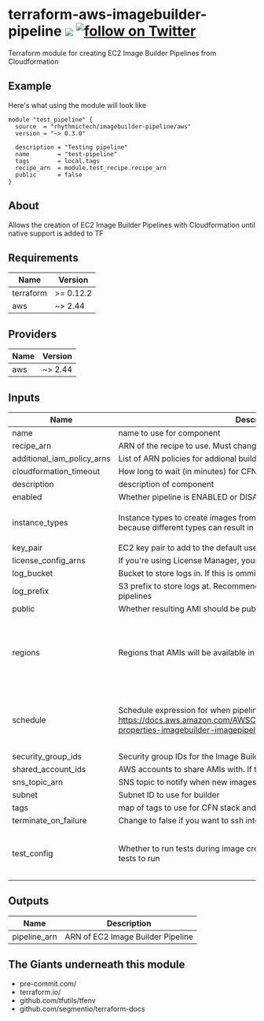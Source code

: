 # terraform-aws-imagebuilder-pipeline [![](https://github.com/rhythmictech/terraform-aws-imagebuilder-pipeline/workflows/pre-commit-check/badge.svg)](https://github.com/rhythmictech/terraform-aws-imagebuilder-pipeline/actions) <a href="https://twitter.com/intent/follow?screen_name=RhythmicTech"><img src="https://img.shields.io/twitter/follow/RhythmicTech?style=social&logo=RhythmicTech" alt="follow on Twitter"></a>
Terraform module for creating EC2 Image Builder Pipelines from Cloudformation

## Example
Here's what using the module will look like
```hcl
module "test_pipeline" {
  source  = "rhythmictech/imagebuilder-pipeline/aws"
  version = "~> 0.3.0"

  description = "Testing pipeline"
  name        = "test-pipeline"
  tags        = local.tags
  recipe_arn  = module.test_recipe.recipe_arn
  public      = false
}
```

## About
Allows the creation of EC2 Image Builder Pipelines with Cloudformation until native support is added to TF

<!-- BEGINNING OF PRE-COMMIT-TERRAFORM DOCS HOOK -->
## Requirements

| Name      | Version   |
|-----------|-----------|
| terraform | >= 0.12.2 |
| aws       | ~> 2.44   |

## Providers

| Name | Version |
|------|---------|
| aws  | ~> 2.44 |

## Inputs

| Name                          | Description                                                                                                                                                                           | Type                                                                                                                        | Default                                                                                                                                                       | Required |
|-------------------------------|---------------------------------------------------------------------------------------------------------------------------------------------------------------------------------------|-----------------------------------------------------------------------------------------------------------------------------|---------------------------------------------------------------------------------------------------------------------------------------------------------------|:--------:|
| name                          | name to use for component                                                                                                                                                             | `string`                                                                                                                    | n/a                                                                                                                                                           |   yes    |
| recipe\_arn                   | ARN of the recipe to use. Must change with Recipe version                                                                                                                             | `string`                                                                                                                    | n/a                                                                                                                                                           |   yes    |
| additional\_iam\_policy\_arns | List of ARN policies for addional builder permissions                                                                                                                                 | `list(string)`                                                                                                              | `[]`                                                                                                                                                          |    no    |
| cloudformation\_timeout       | How long to wait (in minutes) for CFN to apply before giving up                                                                                                                       | `number`                                                                                                                    | `10`                                                                                                                                                          |    no    |
| description                   | description of component                                                                                                                                                              | `string`                                                                                                                    | `null`                                                                                                                                                        |    no    |
| enabled                       | Whether pipeline is ENABLED or DISABLED                                                                                                                                               | `bool`                                                                                                                      | `true`                                                                                                                                                        |    no    |
| instance\_types               | Instance types to create images from. It's unclear why this is a list. Possibly because different types can result in different images (like ARM instances)                           | `list(string)`                                                                                                              | <pre>[<br>  "t3.medium"<br>]</pre>                                                                                                                            |    no    |
| key\_pair                     | EC2 key pair to add to the default user on the builder                                                                                                                                | `string`                                                                                                                    | `null`                                                                                                                                                        |    no    |
| license\_config\_arns         | If you're using License Manager, your ARNs go here                                                                                                                                    | `list(string)`                                                                                                              | `null`                                                                                                                                                        |    no    |
| log\_bucket                   | Bucket to store logs in. If this is ommited logs will not be stored                                                                                                                   | `string`                                                                                                                    | `null`                                                                                                                                                        |    no    |
| log\_prefix                   | S3 prefix to store logs at. Recommended if sharing bucket with other pipelines                                                                                                        | `string`                                                                                                                    | `null`                                                                                                                                                        |    no    |
| public                        | Whether resulting AMI should be public                                                                                                                                                | `bool`                                                                                                                      | `false`                                                                                                                                                       |    no    |
| regions                       | Regions that AMIs will be available in                                                                                                                                                | `list(string)`                                                                                                              | <pre>[<br>  "us-east-1",<br>  "us-east-2",<br>  "us-west-1",<br>  "us-west-2",<br>  "ca-central-1"<br>]</pre>                                                 |    no    |
| schedule                      | Schedule expression for when pipeline should run automatically https://docs.aws.amazon.com/AWSCloudFormation/latest/UserGuide/aws-properties-imagebuilder-imagepipeline-schedule.html | <pre>object({<br>    PipelineExecutionStartCondition = string<br>    ScheduleExpression              = string<br>  })</pre> | <pre>{<br>  "PipelineExecutionStartCondition": "EXPRESSION_MATCH_AND_DEPENDENCY_UPDATES_AVAILABLE",<br>  "ScheduleExpression": "cron(0 0 * * mon)"<br>}</pre> |    no    |
| security\_group\_ids          | Security group IDs for the Image Builder                                                                                                                                              | `list(string)`                                                                                                              | `null`                                                                                                                                                        |    no    |
| shared\_account\_ids          | AWS accounts to share AMIs with. If this is left null AMIs will be public                                                                                                             | `list(string)`                                                                                                              | `[]`                                                                                                                                                          |    no    |
| sns\_topic\_arn               | SNS topic to notify when new images are created                                                                                                                                       | `string`                                                                                                                    | `null`                                                                                                                                                        |    no    |
| subnet                        | Subnet ID to use for builder                                                                                                                                                          | `string`                                                                                                                    | `null`                                                                                                                                                        |    no    |
| tags                          | map of tags to use for CFN stack and component                                                                                                                                        | `map(string)`                                                                                                               | `{}`                                                                                                                                                          |    no    |
| terminate\_on\_failure        | Change to false if you want to ssh into a builder for debugging after failure                                                                                                         | `bool`                                                                                                                      | `true`                                                                                                                                                        |    no    |
| test\_config                  | Whether to run tests during image creation and maximum time to allow tests to run                                                                                                     | <pre>object({<br>    ImageTestsEnabled = bool<br>    TimeoutMinutes    = number<br>  })</pre>                               | <pre>{<br>  "ImageTestsEnabled": true,<br>  "TimeoutMinutes": 60<br>}</pre>                                                                                   |    no    |

## Outputs

| Name          | Description                       |
|---------------|-----------------------------------|
| pipeline\_arn | ARN of EC2 Image Builder Pipeline |

<!-- END OF PRE-COMMIT-TERRAFORM DOCS HOOK -->

## The Giants underneath this module
- pre-commit.com/
- terraform.io/
- github.com/tfutils/tfenv
- github.com/segmentio/terraform-docs
